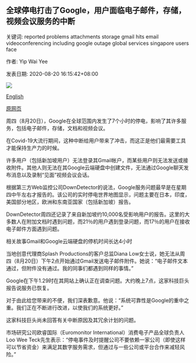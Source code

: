 ## 全球停电打击了Google，用户面临电子邮件，存储，视频会议服务的中断

关键词: reported problems attachments storage gmail hits email videoconferencing including google outage global services singapore users face

作者: Yip Wai Yee

发表日期: 2020-08-20 16:15:42+08:00

![](https://www.straitstimes.com/sites/default/files/styles/x_large/public/articles/2020/08/20/tl-google-r-200820.jpg?itok=4mby0dq4)

[English](Global%20outage%20hits%20Google%2C%20users%20face%20e-mail%2C%20storage%2C%20videoconferencing%20services%20disruption.md)

[原网页](https://www.straitstimes.com/tech/several-google-services-hit-by-outage)

周四（8月20日），Google在全球范围内发生了7个小时的停电，影响了其许多服务，包括电子邮件，存储，文档和视频会议。

在Covid-19大流行期间，这种中断给用户带来了冲击，而这正是他们最需要工具才能保持生产力的时候。

许多用户（包括新加坡用户）无法登录其Gmail帐户，而某些用户则无法发送或接收附件。其他人则无法在其Google云端硬盘中创建文件，无法通过Google聊天发布消息以及录制“见面”视频会议会话。

根据第三方Web监控公司DownDetector的说法，Google服务问题最早是在星期四中午左右才报告的。该公司的实时停电世界地图显示，问题主要在日本，印度，美国部分地区，欧洲和东南亚国家（包括新加坡）报告。

DownDetector周四还记录了来自新加坡约10,000名受影响用户的报告。这里的大多数人在附加文档时遇到问题，而21％的用户遇到登录问题，而17％的用户在接收电子邮件方面遇到问题。

相关故事Gmail和Google云端硬盘的停机时间长达4小时

当地创意代理商Splash Productions的客户总监Diana Low女士说，她无法从周四（8月20日）下午2点开始通过Gmail发送电子邮件附件。她说：“电子邮件文本通过，但附件没有通过。我的同事们都遇到同样的事情。”

Google在下午1.29时在其网站上确认正在调查问题。大约晚上7点，这家科技巨头报告说服务已恢复。

对于由此给您带来的不便，我们深表歉意。他说：“系统可靠性是Google的重中之重。我们正在不断进行改进，以使我们的系统更好。”

这家科技巨头尚未回答有关中断原因及其冗余计划的问题。

市场研究公司欧睿国际（Euromonitor International）消费电子产品全球负责人Loo Wee Teck先生表示：“停电事件及时提醒公司不要依赖一家公司（即使这样可以节省资金）来满足其数字服务需求，但通过与一些公司或平台合作来减轻风险。”